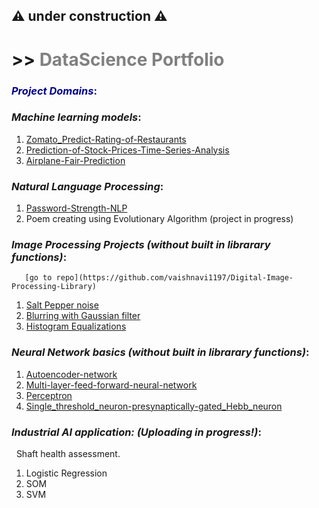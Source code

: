 ## ⚠️ under construction ⚠️


# >> <span style="color:Grey">**DataScience Portfolio**</span>

### <span style="color:darkblue">*Project Domains*:</span>

### __*Machine learning models*__:
1. [Zomato_Predict-Rating-of-Restaurants](https://github.com/vaishnavi1197/Zomato_Predict-Rating-of-Restaurants.)
2. [Prediction-of-Stock-Prices-Time-Series-Analysis](https://github.com/vaishnavi1197/Prediction-of-Stock-Prices-Time-Series-Analysis-)
3. [Airplane-Fair-Prediction](https://github.com/vaishnavi1197/Airplane-Fair-Prediction-)

### __*Natural Language Processing*__:
1. [Password-Strength-NLP](https://github.com/vaishnavi1197/Password-Strength-NLP-)
2. Poem creating using Evolutionary Algorithm (project in progress)

### __*Image Processing Projects (without built in librarary functions)*__:
       [go to repo](https://github.com/vaishnavi1197/Digital-Image-Processing-Library)
1. [Salt Pepper noise](https://github.com/vaishnavi1197/Digital-Image-Processing-Library/tree/main/Salt%20Pepper%20noise)
2. [Blurring with Gaussian filter](https://github.com/vaishnavi1197/Digital-Image-Processing-Library/tree/main/Blurring_Gaussian_Filtering)
3. [Histogram Equalizations](https://github.com/vaishnavi1197/Digital-Image-Processing-Library/tree/main/Histogram%20Equalizations)


### __*Neural Network basics (without built in librarary functions)*__:
1. [Autoencoder-network ](https://github.com/vaishnavi1197/Autoencoder-network)
2. [Multi-layer-feed-forward-neural-network ](https://github.com/vaishnavi1197/-Multi-layer-feed-forward-neural-network)
3. [Perceptron](https://github.com/vaishnavi1197/Perceptron)
4. [Single_threshold_neuron-presynaptically-gated_Hebb_neuron](https://github.com/vaishnavi1197/Single_threshold_neuron-presynaptically-gated_Hebb_neuron)


### __*Industrial AI application: (Uploading in progress!)*__:
   Shaft health assessment.
1. Logistic Regression
2. SOM
3. SVM
